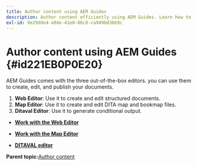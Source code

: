 ```yaml
---
title: Author content using AEM Guides
description: Author content efficiently using AEM Guides. Learn how to create, edit, and publish your documents in AEM Guides.
exl-id: 9e29dde4-a9de-41e0-86c8-ca949bd3669c
---
```

# Author content using AEM Guides {#id221EB0P0E20}

AEM Guides comes with the three out-of-the-box editors. you can use them to create, edit, and publish your documents.

1.  **Web Editor**: Use it to create and edit structured documents.
1.  **Map Editor**: Use it to create and edit DITA map and bookmap files.
1.  **Ditaval Editor**: Use it to generate conditional output.

-   **[Work with the Web Editor](web-editor.md)**  

-   **[Work with the Map Editor](map-editor.md)**  

-   **[DITAVAL editor](ditaval-editor.md)**  


**Parent topic:**[Author content](authoring-content.md)
